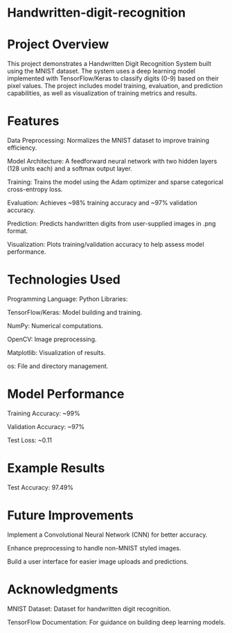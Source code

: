 # Handwritten-digit-recognition

# Project Overview
This project demonstrates a Handwritten Digit Recognition System built using the MNIST dataset. The system uses a deep learning model implemented with TensorFlow/Keras to classify digits (0-9) based on their pixel values. The project includes model training, evaluation, and prediction capabilities, as well as visualization of training metrics and results.

# Features

Data Preprocessing: Normalizes the MNIST dataset to improve training efficiency.

Model Architecture: A feedforward neural network with two hidden layers (128 units each) and a softmax output layer.

Training: Trains the model using the Adam optimizer and sparse categorical cross-entropy loss.

Evaluation: Achieves ~98% training accuracy and ~97% validation accuracy.

Prediction: Predicts handwritten digits from user-supplied images in .png format.

Visualization: Plots training/validation accuracy to help assess model performance.

# Technologies Used

Programming Language: Python
Libraries:

TensorFlow/Keras: Model building and training.

NumPy: Numerical computations.

OpenCV: Image preprocessing.

Matplotlib: Visualization of results.

os: File and directory management.

# Model Performance

Training Accuracy: ~99%

Validation Accuracy: ~97%

Test Loss: ~0.11

# Example Results

Test Accuracy: 97.49%

# Future Improvements

Implement a Convolutional Neural Network (CNN) for better accuracy.

Enhance preprocessing to handle non-MNIST styled images.

Build a user interface for easier image uploads and predictions.

# Acknowledgments

MNIST Dataset: Dataset for handwritten digit recognition.

TensorFlow Documentation: For guidance on building deep learning models.
